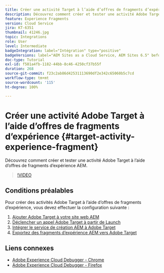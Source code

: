 ```yaml
---
title: Créer une activité Target à l’aide d’offres de fragments d’expérience
description: Découvrez comment créer et tester une activité Adobe Target à l’aide d’offres de fragments d’expérience AEM.
feature: Experience Fragments
version: Cloud Service
jira: KT-6351
thumbnail: 41246.jpg
topic: Integrations
role: User
level: Intermediate
badgeIntegration: label="Intégration" type="positive"
badgeVersions: label="AEM Sites as a Cloud Service, AEM Sites 6.5" before-title="false"
doc-type: Tutorial
exl-id: f581a4fb-1182-44bb-8c46-4250cf37b55f
duration: 268
source-git-commit: f23c2ab86d42531113690df2e342c65060b5c7cd
workflow-type: tm+mt
source-wordcount: '115'
ht-degree: 100%

---
```


# Créer une activité Adobe Target à l’aide d’offres de fragments d’expérience {#target-activity-experience-fragment}

Découvrez comment créer et tester une activité Adobe Target à l’aide d’offres de fragments d’expérience AEM.

>[!VIDEO](https://video.tv.adobe.com/v/41246?quality=12&learn=on)

## Conditions préalables

Pour créer des activités Adobe Target à l’aide d’offres de fragments d’expérience, vous devez effectuer la configuration suivante :

1. [Ajouter Adobe Target à votre site web AEM](./add-target-launch-extension.md)
1. [Déclencher un appel Adobe Target à partir de Launch](./load-and-fire-target.md)
1. [Intégrer le service de création AEM à Adobe Target](./setup-aem-target-cloud-service.md)
1. [Exportez des fragments d’expérience AEM vers Adobe Target](./export-experience-fragment-target.md)

## Liens connexes

* [Adobe Experience Cloud Debugger - Chrome](https://chrome.google.com/webstore/detail/adobe-experience-platform/bfnnokhpnncpkdmbokanobigaccjkpob)
* [Adobe Experience Cloud Debugger - Firefox](https://addons.mozilla.org/fr/firefox/addon/adobe-experience-platform-dbg/)
